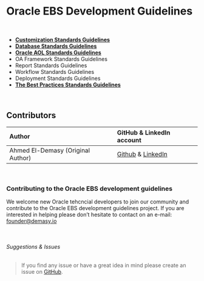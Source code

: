 # Oracle EBS Development Guidelines

<br>

- <a href="https://github.com/demasy/Oracle-EBS-Development-Guidelines/tree/main/customization-standards-guidelines">**Customization Standards Guidelines**</a>
- <a href="https://github.com/demasy/Oracle-EBS-Development-Guidelines/tree/main/database-standards-guidelines">**Database Standards Guidelines**</a>
- <a href="https://github.com/demasy/Oracle-EBS-Development-Guidelines/tree/main/oracle-aol-standards-guidelines">**Oracle AOL Standards Guidelines**</a>
- OA Framework Standards Guidelines
- Report Standards Guidelines
- Workflow Standards Guidelines
- Deployment Standards Guidelines
- <a href="https://github.com/demasy/Oracle-EBS-Development-Guidelines/tree/main/best-practices-standards-guidelines">**The Best Practices Standards Guidelines**</a>
<br>

 ## Contributors

| Author | GitHub & LinkedIn account |
| :-  | :---- |
| Ahmed El-Demasy (Original Author) | <a href="https://github.com/demasy">Github</a> & <a href="https://www.linkedin.com/in/demasy">LinkedIn</a> |

<br>

### Contributing to the Oracle EBS development guidelines
We welcome new Oracle tehcncial developers to join our community and contribute to the Oracle EBS development guidelines project. If you are interested in helping please don’t hesitate to contact on an e-mail: founder@demasy.io


<br>

###### Suggestions & Issues
> If you find any issue or have a great idea in mind please create an issue on <a href="https://github.com/demasy/Oracle-EBS-Development-Guidelines/issues">GitHub</a>.
